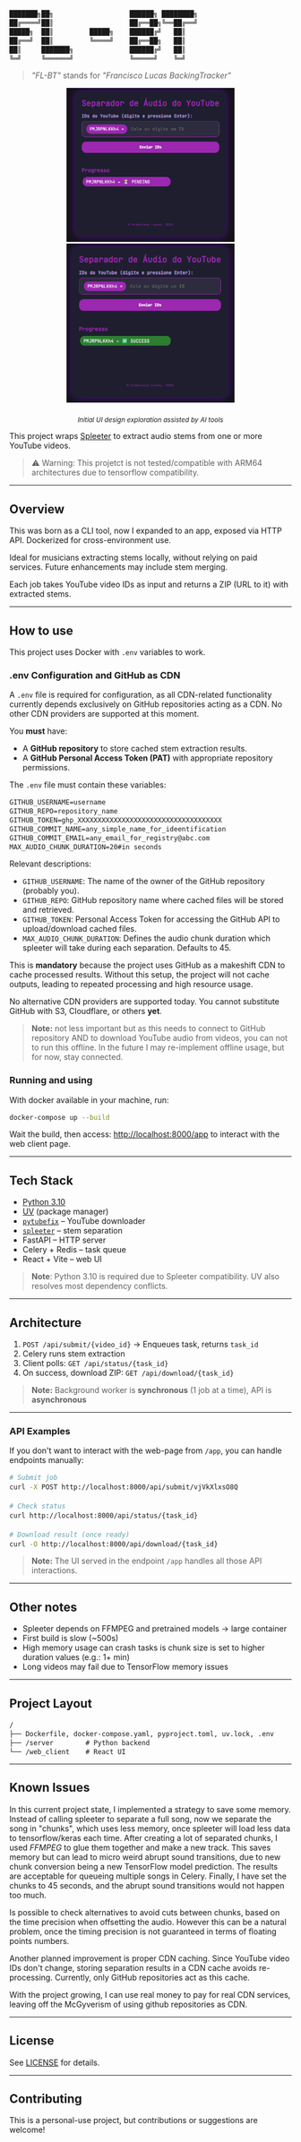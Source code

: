 ```
███████╗██╗                   ██████╗ ████████╗
██╔════╝██║                   ██╔══██╗╚══██╔══╝
█████╗  ██║         █████╗    ██████╔╝   ██║   
██╔══╝  ██║         ╚════╝    ██╔══██╗   ██║   
██║     ███████╗              ██████╔╝   ██║   
╚═╝     ╚══════╝              ╚═════╝    ╚═╝   
```

> _"FL-BT"_ stands for _"Francisco Lucas BackingTracker"_


<p align="center">
  <img src="img/img.png" width="300px"  alt="image of main UI with task in 'PENDING' state"/>
  <img src="img/img_1.png" width="300px"  alt="image of main UI with task in 'SUCCESS' state"/>
</p>

<p align="center">
  <sub><i>Initial UI design exploration assisted by AI tools</i></sub>
</p>

This project wraps [Spleeter](https://github.com/deezer/spleeter) to extract audio stems from one or more YouTube videos.

> ⚠️ Warning: This projetct is not tested/compatible with ARM64 architectures due to tensorflow compatibility.

---

## Overview

This was born as a CLI tool, now I expanded to an app, exposed via HTTP API. Dockerized for cross-environment use.

Ideal for musicians extracting stems locally, without relying on paid services. Future enhancements may include stem merging.

Each job takes YouTube video IDs as input and returns a ZIP (URL to it) with extracted stems.

---

## How to use

This project uses Docker with `.env` variables to work.

### .env Configuration and GitHub as CDN

A `.env` file is required for configuration, as all CDN-related functionality currently depends exclusively on GitHub repositories acting as a CDN. No other CDN providers are supported at this moment.

You **must** have:

- A **GitHub repository** to store cached stem extraction results.
- A **GitHub Personal Access Token (PAT)** with appropriate repository permissions.

The `.env` file must contain these variables:

```dotenv
GITHUB_USERNAME=username
GITHUB_REPO=repository_name
GITHUB_TOKEN=ghp_XXXXXXXXXXXXXXXXXXXXXXXXXXXXXXXXXXXX
GITHUB_COMMIT_NAME=any_simple_name_for_ideentification
GITHUB_COMMIT_EMAIL=any_email_for_registry@abc.com
MAX_AUDIO_CHUNK_DURATION=20#in seconds
```

Relevant descriptions:
- `GITHUB_USERNAME`: The name of the owner of the GitHub repository (probably you).
- `GITHUB_REPO`: GitHub repository name where cached files will be stored and retrieved.
- `GITHUB_TOKEN`: Personal Access Token for accessing the GitHub API to upload/download cached files.
- `MAX_AUDIO_CHUNK_DURATION`: Defines the audio chunk duration which spleeter will take during each separation. Defaults to 45. 

This is **mandatory** because the project uses GitHub as a makeshift CDN to cache processed results. Without this setup, the project will not cache outputs, leading to repeated processing and high resource usage.

No alternative CDN providers are supported today. You cannot substitute GitHub with S3, Cloudflare, or others **yet**.

> **Note:** not less important but as this needs to connect to GitHub repository AND to download YouTube audio from videos, you can not to run this offline. In the future I may re-implement offline usage, but for now, stay connected.

### Running and using

With docker available in your machine, run:

```bash
docker-compose up --build
````

Wait the build, then access: [http://localhost:8000/app](http://localhost:8000/app) to interact with the web client page.

---

## Tech Stack

* [Python 3.10](https://www.python.org/)
* [UV](https://github.com/astral-sh/uv) (package manager)
* [`pytubefix`](https://github.com/JuanBindez/pytubefix) – YouTube downloader
* [`spleeter`](https://github.com/deezer/spleeter) – stem separation
* FastAPI – HTTP server
* Celery + Redis – task queue
* React + Vite – web UI

> **Note**: Python 3.10 is required due to Spleeter compatibility. UV also resolves most dependency conflicts.

---

## Architecture

1. `POST /api/submit/{video_id}`
   → Enqueues task, returns `task_id`
2. Celery runs stem extraction
3. Client polls:
   `GET /api/status/{task_id}`
4. On success, download ZIP:
   `GET /api/download/{task_id}`

> **Note:** Background worker is **synchronous** (1 job at a time), API is **asynchronous**

---

### API Examples

If you don't want to interact with the web-page from `/app`, you can handle endpoints manually:

```bash
# Submit job
curl -X POST http://localhost:8000/api/submit/vjVkXlxsO8Q

# Check status
curl http://localhost:8000/api/status/{task_id}

# Download result (once ready)
curl -O http://localhost:8000/api/download/{task_id}
```

> **Note:** The UI served in the endpoint `/app` handles all those API interactions.

---

## Other notes

* Spleeter depends on FFMPEG and pretrained models → large container
* First build is slow (\~500s)
* High memory usage can crash tasks is chunk size is set to higher duration values (e.g.: 1+ min)
* Long videos may fail due to TensorFlow memory issues

---

## Project Layout

```
/
├── Dockerfile, docker-compose.yaml, pyproject.toml, uv.lock, .env
├── /server        # Python backend
└── /web_client    # React UI
```

---

## Known Issues

In this current project state, I implemented a strategy to save some memory. Instead of calling spleeter to separate a full song, now we separate the song in "chunks", which uses less memory, once spleeter will load less data to tensorflow/keras each time. After creating a lot of separated chunks, I used *FFMPEG* to glue them together and make a new track. This saves memory but can lead to micro weird abrupt sound transitions, due to new chunk conversion being a new TensorFlow model prediction. The results are acceptable for queueing multiple songs in Celery. Finally, I have set the chunks to 45 seconds, and the abrupt sound transitions would not happen too much. 

Is possible to check alternatives to avoid cuts between chunks, based on the time precision when offsetting the audio. However this can be a natural problem, once the timing precision is not guaranteed in terms of floating points numbers. 

Another planned improvement is proper CDN caching. Since YouTube video IDs don't change, storing separation results in a CDN cache avoids re-processing. Currently, only GitHub repositories act as this cache.

With the project growing, I can use real money to pay for real CDN services, leaving off the McGyverism of using github repositories as CDN. 

---

## License

See [LICENSE](./LICENSE) for details.

---

## Contributing

This is a personal-use project, but contributions or suggestions are welcome!